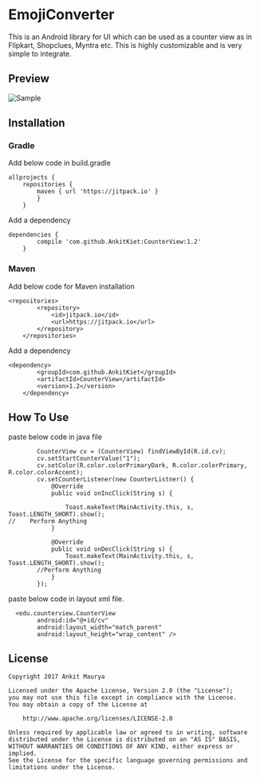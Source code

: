 # EmojiConverter
This is an Android library for UI which can be used as a counter view as in Flipkart, Shopclues, Myntra etc. This is highly customizable and is very simple to integrate.
## Preview

![Sample](/ezgif-4-63891ff6bd.gif?raw=true "Preview")

## Installation
### Gradle
Add below code in build.gradle
```
allprojects {
	repositories {
		maven { url 'https://jitpack.io' }
		}
	}
```
Add a dependency
```
dependencies {
        compile 'com.github.AnkitKiet:CounterView:1.2'
	}
```

### Maven
Add below code for Maven installation
```
<repositories>
		<repository>
		    <id>jitpack.io</id>
		    <url>https://jitpack.io</url>
		</repository>
	</repositories>
```
Add a dependency
```
<dependency>
	    <groupId>com.github.AnkitKiet</groupId>
	    <artifactId>CounterView</artifactId>
	    <version>1.2</version>
	</dependency>
```

## How To Use

paste below code in java file

```
        CounterView cv = (CounterView) findViewById(R.id.cv);
        cv.setStartCounterValue("1");
        cv.setColor(R.color.colorPrimaryDark, R.color.colorPrimary, R.color.colorAccent);
        cv.setCounterListener(new CounterListner() {
            @Override
            public void onIncClick(String s) {

                Toast.makeText(MainActivity.this, s, Toast.LENGTH_SHORT).show();
//    Perform Anything
            }

            @Override
            public void onDecClick(String s) {
                Toast.makeText(MainActivity.this, s, Toast.LENGTH_SHORT).show();
		//Perform Anything
            }
        });

```
paste below code in layout xml file.
```
  <edu.counterview.CounterView
        android:id="@+id/cv"
        android:layout_width="match_parent"
        android:layout_height="wrap_content" />

```


## License
```
Copyright 2017 Ankit Maurya

Licensed under the Apache License, Version 2.0 (the "License");
you may not use this file except in compliance with the License.
You may obtain a copy of the License at

    http://www.apache.org/licenses/LICENSE-2.0

Unless required by applicable law or agreed to in writing, software
distributed under the License is distributed on an "AS IS" BASIS,
WITHOUT WARRANTIES OR CONDITIONS OF ANY KIND, either express or implied.
See the License for the specific language governing permissions and
limitations under the License.
```
